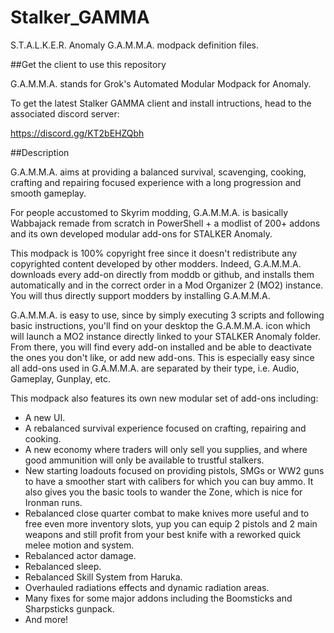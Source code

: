 # Stalker_GAMMA
S.T.A.L.K.E.R. Anomaly G.A.M.M.A. modpack definition files.

##Get the client to use this repository

G.A.M.M.A. stands for Grok's Automated Modular Modpack for Anomaly.

To get the latest Stalker GAMMA client and install intructions, head to the associated discord server:

https://discord.gg/KT2bEHZQbh

##Description

G.A.M.M.A. aims at providing a balanced survival, scavenging, cooking, crafting and repairing focused experience with a long progression and smooth gameplay.

For people accustomed to Skyrim modding, G.A.M.M.A. is basically Wabbajack remade from scratch in PowerShell + a modlist of 200+ addons and its own developed modular add-ons for STALKER Anomaly.

This modpack is 100% copyright free since it doesn't redistribute any copyrighted content developed by other modders. Indeed, G.A.M.M.A. downloads every add-on directly from moddb or github, and installs them automatically and in the correct order in a Mod Organizer 2 (MO2) instance. You will thus directly support modders by installing G.A.M.M.A.

G.A.M.M.A. is easy to use, since by simply executing 3 scripts and following basic instructions, you'll find on your desktop the G.A.M.M.A. icon which will launch a MO2 instance directly linked to your STALKER Anomaly folder. From there, you will find every add-on installed and be able to deactivate the ones you don't like, or add new add-ons. This is especially easy since all add-ons used in G.A.M.M.A. are separated by their type, i.e. Audio, Gameplay, Gunplay, etc.

This modpack also features its own new modular set of add-ons including:
- A new UI.
- A rebalanced survival experience focused on crafting, repairing and cooking.
- A new economy where traders will only sell you supplies, and where good ammunition will only be available to trustful stalkers.
- New starting loadouts focused on providing pistols, SMGs or WW2 guns to have a smoother start with calibers for which you can buy ammo. It also gives you the basic tools to wander the Zone, which is nice for Ironman runs.
- Rebalanced close quarter combat to make knives more useful and to free even more inventory slots, yup you can equip 2 pistols and 2 main weapons and still profit from your best knife with a reworked quick melee motion and system.
- Rebalanced actor damage.
- Rebalanced sleep.
- Rebalanced Skill System from Haruka.
- Overhauled radiations effects and dynamic radiation areas.
- Many fixes for some major addons including the Boomsticks and Sharpsticks gunpack.
- And more!

